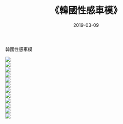 ﻿---
layout: post
title:  《韓國性感車模》
date:   2019-03-09
img: http://img.660000.xyz/Sharelink/性感/2019/韓國性感車模/000.jpg
categories: [美女, 清纯, 唯美]
---

韓國性感車模

  ![](http://img.660000.xyz/Sharelink/性感/2019/韓國性感車模/001.jpg) <br> ![](http://img.660000.xyz/Sharelink/性感/2019/韓國性感車模/002.jpg) <br> ![](http://img.660000.xyz/Sharelink/性感/2019/韓國性感車模/003.jpg) <br> ![](http://img.660000.xyz/Sharelink/性感/2019/韓國性感車模/004.jpg) <br> ![](http://img.660000.xyz/Sharelink/性感/2019/韓國性感車模/005.jpg) <br> ![](http://img.660000.xyz/Sharelink/性感/2019/韓國性感車模/006.jpg) <br> ![](http://img.660000.xyz/Sharelink/性感/2019/韓國性感車模/007.jpg) <br> ![](http://img.660000.xyz/Sharelink/性感/2019/韓國性感車模/008.jpg) <br> ![](http://img.660000.xyz/Sharelink/性感/2019/韓國性感車模/009.jpg) <br> ![](http://img.660000.xyz/Sharelink/性感/2019/韓國性感車模/010.jpg) <br> ![](http://img.660000.xyz/Sharelink/性感/2019/韓國性感車模/011.jpg) <br> ![](http://img.660000.xyz/Sharelink/性感/2019/韓國性感車模/012.jpg) <br>